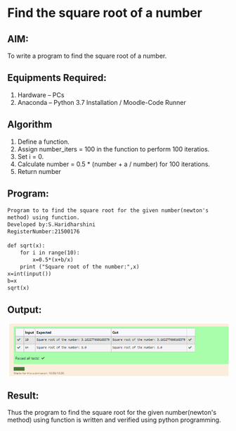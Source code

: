 # Find the square root of a number

## AIM:
To write a program to find the square root of a number.

## Equipments Required:
1. Hardware – PCs
2. Anaconda – Python 3.7 Installation / Moodle-Code Runner

## Algorithm
1. Define a function.
2. Assign number_iters = 100 in the function to perform 100 iteratios.
3. Set i = 0.
4. Calculate  number = 0.5 * (number + a / number) for 100 iterations.
5. Return number

## Program:
```
Program to to find the square root for the given number(newton's method) using function.
Developed by:S.Haridharshini 
RegisterNumber:21500176

def sqrt(x):
    for i in range(10):
        x=0.5*(x+b/x)
    print ("Square root of the number:",x)
x=int(input())
b=x    
sqrt(x)
```

## Output:
![square](./output.png)


## Result:
Thus the program to find the square root for the given number(newton's method) using function is written and verified using python programming.
